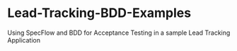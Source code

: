 # Lead-Tracking-BDD-Examples
Using SpecFlow and BDD for Acceptance Testing in a sample Lead Tracking Application
